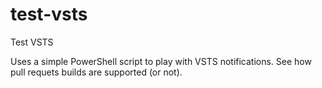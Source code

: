 # test-vsts
Test VSTS

Uses a simple PowerShell script to play with VSTS notifications.
See how pull requets builds are supported (or not).

